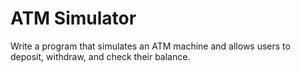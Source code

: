 # ATM Simulator

Write a program that simulates an ATM
machine and allows users to deposit, withdraw,
and check their balance.